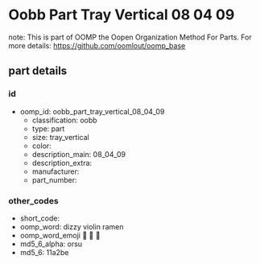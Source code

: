 # Oobb Part Tray Vertical 08 04 09  

note: This is part of OOMP the Oopen Organization Method For Parts. For more details: https://github.com/oomlout/oomp_base

##  part details





### id
* oomp_id: oobb_part_tray_vertical_08_04_09
  * classification: oobb
  * type: part
  * size: tray_vertical
  * color: 
  * description_main: 08_04_09
  * description_extra: 
  * manufacturer: 
  * part_number: 

### other_codes
* short_code: 
* oomp_word: dizzy violin ramen
* oomp_word_emoji :dizzy: :violin: :ramen:
* md5_6_alpha: orsu
* md5_6: 11a2be